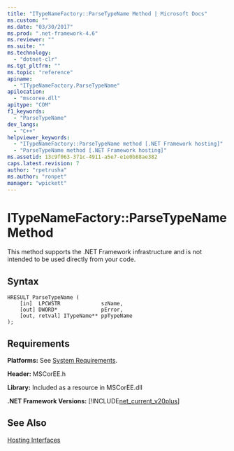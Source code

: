 ```yaml
---
title: "ITypeNameFactory::ParseTypeName Method | Microsoft Docs"
ms.custom: ""
ms.date: "03/30/2017"
ms.prod: ".net-framework-4.6"
ms.reviewer: ""
ms.suite: ""
ms.technology: 
  - "dotnet-clr"
ms.tgt_pltfrm: ""
ms.topic: "reference"
apiname: 
  - "ITypeNameFactory.ParseTypeName"
apilocation: 
  - "mscoree.dll"
apitype: "COM"
f1_keywords: 
  - "ParseTypeName"
dev_langs: 
  - "C++"
helpviewer_keywords: 
  - "ITypeNameFactory::ParseTypeName method [.NET Framework hosting]"
  - "ParseTypeName method [.NET Framework hosting]"
ms.assetid: 13c9f063-371c-4911-a5e7-e1e0b88ae382
caps.latest.revision: 7
author: "rpetrusha"
ms.author: "ronpet"
manager: "wpickett"
---
```

# ITypeNameFactory::ParseTypeName Method
This method supports the .NET Framework infrastructure and is not intended to be used directly from your code.  
  
## Syntax  
  
```  
HRESULT ParseTypeName (  
    [in]  LPCWSTR             szName,  
    [out] DWORD*              pError,  
    [out, retval] ITypeName** ppTypeName  
);  
```  
  
## Requirements  
 **Platforms:** See [System Requirements](../../../../docs/framework/getting-started/system-requirements.md).  
  
 **Header:** MSCorEE.h  
  
 **Library:** Included as a resource in MSCorEE.dll  
  
 **.NET Framework Versions:** [!INCLUDE[net_current_v20plus](../../../../includes/net-current-v20plus-md.md)]  
  
## See Also  
 [Hosting Interfaces](../../../../docs/framework/unmanaged-api/hosting/hosting-interfaces.md)